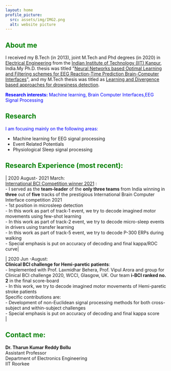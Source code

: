 ```yaml
---
layout: home
profile_picture:
  src: assets/img/IMG2.png
  alt: website picture
---
```

## <span style="color: Green">About me </span>
I received my B.Tech (in 2013), joint M.Tech and Phd degrees (in 2020) in  [<ins>Electrical Engineering</ins>](http://www.iitk.ac.in/ee/) from the [<ins>Indian Institute of Technology (IIT) Kanpur</ins>](http://www.iitk.ac.in/), India.My Ph.D. thesis was titled "[<ins>Neural Networks based Optimal Learning and Filtering schemes for EEG Reaction-Time Prediction Brain-Computer Interfaces</ins>](https://drive.google.com/file/d/1HOyRPzQv4ACFscKFfPbERQ-_Db9rF44c/view?usp=sharing)", and my M.Tech thesis  was titled as [<ins> Learning and Divergence based approaches for drowsiness detection</ins>](https://.drivegoogle.com/file/d/1O_e3SM5yiHwZegvkOSqVndaMydc422GP/view?usp=sharing).

<span style="color: blue"><b>Research interests:</b> Machine learning, Brain Computer Interfaces,EEG Signal Processing</span>


## <span style="color: green">Research</span>

<span style="color: blue">I am focusing mainly on the following areas:</span>                                                                                          
- Machine learning for EEG signal processing
- Event Related Potentials
- Physiological Sleep signal processing




## <span style="color: Green">Research Experience (most recent):</span>  

| 2020 August- 2021 March: <br> [International BCI Competition winner 2021](http://brain.korea.ac.kr/bci2021/competition.php) :<br>- I served as the **team-leader** of the **only three teams** from India winning in **three** out of **five** tracks of the prestigious International Brain Computer Interface competition 2021 <br>-	1st position in microsleep detection <br>- In this work as part of track-1 event, we try to decode imagined motor movements using few-shot learning <br>-	In this work as part of track-2 event, we try to decode micro-sleep events in drivers using transfer learning <br>-	In this work as part of track-5 event, we try to decode P-300 ERPs during walking <br>- Special emphasis is put on accuracy of decoding and final kappa/ROC curve|

| 2020 Jun -August: <br>**Clinical BCI challenge for Hemi-paretic patients**: <br>- Implemented with Prof. Laxmidhar Behera, Prof. Vipul Arora and group for Clinical BCI challenge 2020, WCCI, Glasgow, UK. Our team **i-BCI ranked no. 2** in the final score-board <br>- In this work, we try to decode imagined motor movements of Hemi-paretic stroke patients <br> Specific contributions are: <br>- Development of non-Euclidean signal processing methods for both cross-subject and within-subject challenges <br>- Special emphasis is put on accuracy of decoding and final kappa score <br/>|




## <span style="color: Green">Contact me:</span>
**Dr. Tharun Kumar Reddy Bollu**
<br>Assistant Professor
<br>Department of Electronics Engineering
<br>IIT Roorkee





